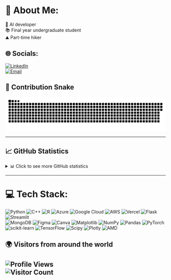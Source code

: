 # 💫 About Me:
🔖 AI developer  
📚 Final year undergraduate student  
⛰️ Part-time hiker

## 🌐 Socials:
[![LinkedIn](https://img.shields.io/badge/LinkedIn-%230077B5.svg?logo=linkedin&logoColor=white)](https://www.linkedin.com/in/ling-siew-win/)  
[![Email](https://img.shields.io/badge/Email-D14836?logo=gmail&logoColor=white)](mailto:lingsiewwin99@gmail.com)

## 🐍 Contribution Snake
<p align="center">
  <img src="https://raw.githubusercontent.com/LINGSIEWWIN/LINGSIEWWIN/output/github-contribution-grid-snake.svg" alt="GitHub Contribution Snake" />
</p>

---

## 📈 GitHub Statistics
<details>
<summary>📊 Click to see more GitHub statistics</summary>

### Traditional GitHub Stats
![GitHub Stats](https://github-readme-stats.vercel.app/api?username=LINGSIEWWIN&show_icons=true&theme=radical)  
![Top Langs](https://github-readme-stats.vercel.app/api/top-langs/?username=LINGSIEWWIN&theme=radical)

### Contribution Streak
![GitHub Streak](https://github-readme-streak-stats.herokuapp.com/?user=LINGSIEWWIN&theme=radical)

</details>

---

# 💻 Tech Stack:
![Python](https://img.shields.io/badge/python-3670A0?style=for-the-badge&logo=python&logoColor=ffdd54)  ![C++](https://img.shields.io/badge/c++-%2300599C.svg?style=for-the-badge&logo=c%2B%2B&logoColor=white) ![R](https://img.shields.io/badge/r-%23276DC3.svg?style=for-the-badge&logo=r&logoColor=white)  ![Azure](https://img.shields.io/badge/azure-%230072C6.svg?style=for-the-badge&logo=microsoftazure&logoColor=white)  ![Google Cloud](https://img.shields.io/badge/GoogleCloud-%234285F4.svg?style=for-the-badge&logo=google-cloud&logoColor=white)  ![AWS](https://img.shields.io/badge/AWS-%23FF9900.svg?style=for-the-badge&logo=amazon-aws&logoColor=white)  ![Vercel](https://img.shields.io/badge/vercel-%23000000.svg?style=for-the-badge&logo=vercel&logoColor=white)  ![Flask](https://img.shields.io/badge/flask-%23000.svg?style=for-the-badge&logo=flask&logoColor=white)    ![Streamlit](https://img.shields.io/badge/Streamlit-%23FE4B4B.svg?style=for-the-badge&logo=streamlit&logoColor=white)  
![MongoDB](https://img.shields.io/badge/MongoDB-%234ea94b.svg?style=for-the-badge&logo=mongodb&logoColor=white)  ![Figma](https://img.shields.io/badge/figma-%23F24E1E.svg?style=for-the-badge&logo=figma&logoColor=white)  ![Canva](https://img.shields.io/badge/Canva-%2300C4CC.svg?style=for-the-badge&logo=Canva&logoColor=white)  ![Matplotlib](https://img.shields.io/badge/Matplotlib-%23ffffff.svg?style=for-the-badge&logo=Matplotlib&logoColor=black)  ![NumPy](https://img.shields.io/badge/numpy-%23013243.svg?style=for-the-badge&logo=numpy&logoColor=white)  ![Pandas](https://img.shields.io/badge/pandas-%23150458.svg?style=for-the-badge&logo=pandas&logoColor=white)  ![PyTorch](https://img.shields.io/badge/PyTorch-%23EE4C2C.svg?style=for-the-badge&logo=PyTorch&logoColor=white)  ![scikit-learn](https://img.shields.io/badge/scikit--learn-%23F7931E.svg?style=for-the-badge&logo=scikit-learn&logoColor=white)  ![TensorFlow](https://img.shields.io/badge/TensorFlow-%23FF6F00.svg?style=for-the-badge&logo=TensorFlow&logoColor=white)  ![Scipy](https://img.shields.io/badge/SciPy-%230C55A5.svg?style=for-the-badge&logo=scipy&logoColor=white)  ![Plotly](https://img.shields.io/badge/Plotly-%233F4F75.svg?style=for-the-badge&logo=plotly&logoColor=white)  ![AMD](https://img.shields.io/badge/AMD-%23000000.svg?style=for-the-badge&logo=amd&logoColor=white)

## 🌍 Visitors from around the world
![Profile Views](https://komarev.com/ghpv/?username=LINGSIEWWIN&color=brightgreen&style=flat-square)  
![Visitor Count](https://visitor-badge.laobi.icu/badge?page_id=LINGSIEWWIN.LINGSIEWWIN&left_color=red&right_color=green)
---
